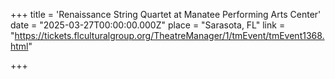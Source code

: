 +++
title = 'Renaissance String Quartet at Manatee Performing Arts Center'
date = "2025-03-27T00:00:00.000Z"
place = "Sarasota, FL"
link = "https://tickets.flculturalgroup.org/TheatreManager/1/tmEvent/tmEvent1368.html" 

+++